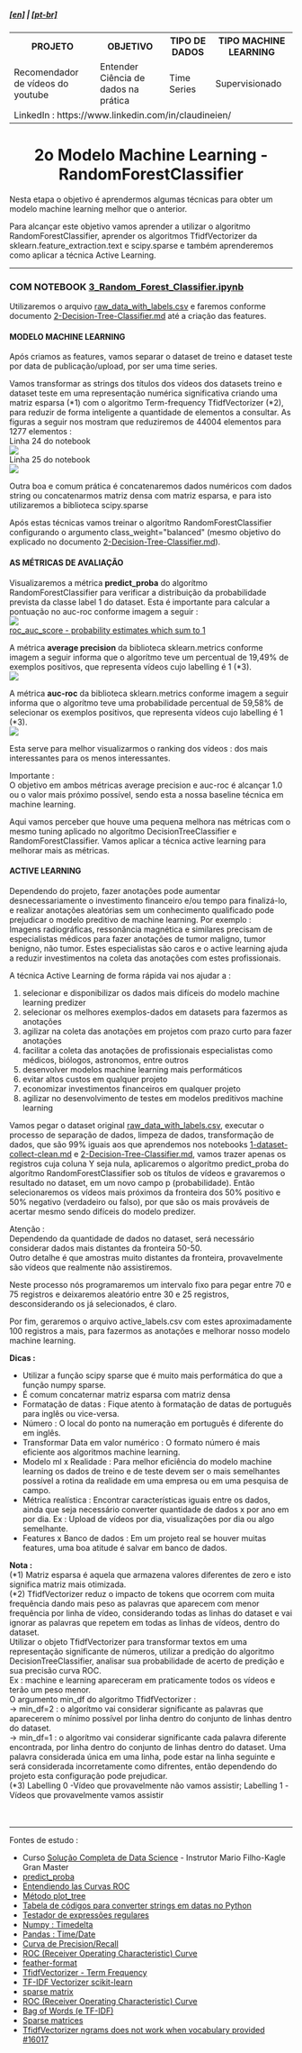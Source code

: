<h5><a href="blank_">[en]</a> | <a href="blank_">[pt-br]</a>
</h5>
<h5>
<div>
  <table>
    <tr>
      <th>PROJETO</th>
      <th>OBJETIVO</th>
      <th>TIPO DE DADOS</th>
      <th>TIPO MACHINE LEARNING</th>
    </tr>
    <tr>
      <td>Recomendador de vídeos do youtube</td>
      <td>Entender Ciência de dados na prática</td>
      <td>Time Series</td>
      <td>Supervisionado</td>
    </tr>
    <tr>
        <td colspan="4">LinkedIn : https://www.linkedin.com/in/claudineien/</td>
    </tr>
  </table>
</div>
</h5>

<h1 align='center'>2o Modelo Machine Learning - RandomForestClassifier</h1>

<p>Nesta etapa o objetivo é aprendermos algumas técnicas para obter um modelo machine learning melhor que o anterior.</p>
<p>Para alcançar este objetivo vamos aprender a utilizar o algoritmo RandomForestClassifier, aprender os algoritmos TfidfVectorizer da sklearn.feature_extraction.text e scipy.sparse e também aprenderemos como aplicar a técnica Active Learning.</p>

<hr>
<h3>COM NOTEBOOK <a href="/1-source-code/3_Random_Forest_Classifier.ipynb">3_Random_Forest_Classifier.ipynb</a></h3>
<p>Utilizaremos o arquivo <a href="/2-dataset">raw_data_with_labels.csv</a> e faremos conforme documento <a href="https://github.com/claudineien/youtube-recommender-machine-learning/blob/master/2-Decision-Tree-Classifier.md">2-Decision-Tree-Classifier.md</a> até a criação das features.</p>

<h4>MODELO MACHINE LEARNING</h4>
<p>Após criamos as features, vamos separar o dataset de treino e dataset teste por data de publicação/upload, por ser uma time series.</p>
<p>Vamos transformar as strings dos títulos dos vídeos dos datasets treino e dataset teste em uma representação numérica significativa criando uma matriz esparsa (*1) com o algoritmo Term-frequency TfidfVectorizer (*2), para reduzir de forma inteligente a quantidade de elementos a consultar. As figuras a seguir nos mostram que reduziremos de 44004 elementos para 1277 elementos :<br>
Linha 24 do notebook<br>
<img src="/3-images/2rand_fores_tfid0.png"><br>
Linha 25 do notebook<br>
<img src="/3-images/2rand_fores_tfid1.png"></p>
<p>Outra boa e comum prática é concatenaremos dados numéricos com dados string ou concatenarmos matriz densa com matriz esparsa, e para isto utilizaremos a biblioteca scipy.sparse</p>
<p>Após estas técnicas vamos treinar o algorítmo RandomForestClassifier configurando o argumento class_weight="balanced" (mesmo objetivo do explicado no documento <a href="https://github.com/claudineien/youtube-recommender-machine-learning/blob/master/2-Decision-Tree-Classifier.md">2-Decision-Tree-Classifier.md</a>).</p>

<h4>AS MÉTRICAS DE AVALIAÇÃO</h4>
<p>Visualizaremos a métrica <strong>predict_proba</strong> do algorítmo RandomForestClassifier para verificar a distribuição da probabilidade prevista da classe label 1 do dataset. Esta é importante para calcular a pontuação no auc-roc conforme imagem a seguir :<br>
<img src="/3-images/2rand_fores_proba0.png"><br>
<a href="https://scikit-learn.org/stable/modules/generated/sklearn.metrics.roc_auc_score.html">roc_auc_score - probability estimates which sum to 1</a> </p>
<p>A métrica <strong>average precision</strong> da biblioteca sklearn.metrics conforme imagem a seguir informa que o algorítmo teve um percentual de 19,49% de exemplos positivos, que representa vídeos cujo labelling é 1 (*3).<br>
<img src="/3-images/2rand_fores_aver_prec.png"></p>
<p>A métrica <strong>auc-roc</strong> da biblioteca sklearn.metrics conforme imagem a seguir informa que o algorítmo teve uma probabilidade percentual de 59,58% de selecionar os exemplos positivos, que representa vídeos cujo labelling é 1 (*3).<br>
<img src="/3-images/2rand_fores_auc_roc.png"></p>
<p>Esta serve para melhor visualizarmos o ranking dos vídeos : dos mais interessantes para os menos interessantes.</p>
<p>Importante :<br>
O objetivo em ambos métricas average precision e auc-roc é alcançar 1.0 ou o valor mais próximo possível, sendo esta a nossa baseline técnica em machine learning.</p>
<p>Aqui vamos perceber que houve uma pequena melhora nas métricas com o mesmo tuning aplicado no algorítmo DecisionTreeClassifier e RandomForestClassifier. Vamos aplicar a técnica active learning para melhorar mais as métricas.</p>

<h4>ACTIVE LEARNING</h4>
<p>Dependendo do projeto, fazer anotações pode aumentar desnecessariamente o investimento financeiro e/ou tempo para finalizá-lo, e realizar anotações aleatórias sem um conhecimento qualificado pode prejudicar o modelo preditivo de machine learning. Por exemplo :<br>
Imagens radiográficas, ressonância magnética e similares precisam de especialistas médicos para fazer anotações de tumor maligno, tumor benigno, não tumor. Estes especialistas são caros e o active learning ajuda a reduzir investimentos na coleta das anotações com estes profissionais.</p>
<p>A técnica Active Learning de forma rápida vai nos ajudar a :
    <ol>
        <li>selecionar e disponibilizar os dados mais difíceis do modelo machine learning predizer</li>
        <li>selecionar os melhores exemplos-dados em datasets para fazermos as anotações</li>
        <li>agilizar na coleta das anotações em projetos com prazo curto para fazer anotações</li>
        <li>facilitar a coleta das anotações de profissionais especialistas como médicos, biólogos, astronomos, entre outros</li>
        <li>desenvolver modelos machine learning mais performáticos</li>
        <li>evitar altos custos em qualquer projeto</li>
        <li>economizar investimentos financeiros em qualquer projeto</li>
        <li>agilizar no desenvolvimento de testes em modelos preditivos machine learning</li>
    </ol>
</p>
<p>Vamos pegar o dataset original <a href="/2-dataset">raw_data_with_labels.csv</a>, executar o processo de separação de dados, limpeza de dados, transformação de dados, que são 99% iguais aos que aprendemos nos notebooks <a href="https://github.com/claudineien/youtube-recommender-machine-learning/blob/master/1-dataset-collect-clean.md">1-dataset-collect-clean.md</a> e <a href="https://github.com/claudineien/youtube-recommender-machine-learning/blob/master/2-Decision-Tree-Classifier.md">2-Decision-Tree-Classifier.md</a>, vamos trazer apenas os registros cuja coluna Y seja nula, aplicaremos o algorítmo predict_proba do algorítmo RandomForestClassifier sob os títulos de vídeos e gravaremos o resultado no dataset, em um novo campo p (probabilidade). Então selecionaremos os vídeos mais próximos da fronteira dos 50% positivo e 50% negativo (verdadeiro ou falso), por que são os mais prováveis de acertar mesmo sendo difíceis do modelo predizer.</p>
<p>Atenção :<br>
Dependendo da quantidade de dados no dataset, será necessário considerar dados mais distantes da fronteira 50-50.<br>
Outro detalhe é que amostras muito distantes da fronteira, provavelmente são vídeos que realmente não assistiremos.</p>
<p>Neste processo nós programaremos um intervalo fixo para pegar entre 70 e 75 registros e deixaremos aleatório entre 30 e 25 registros, desconsiderando os já selecionados, é claro.</p>
<p>Por fim, geraremos o arquivo active_labels.csv com estes aproximadamente 100 registros a mais, para fazermos as anotações e melhorar nosso modelo machine learning.</p>
<p><strong>Dicas :</strong><br>
    <ul>
        <li>Utilizar a função scipy sparse que é muito mais performática do que a função numpy sparse.</li>
        <li>É comum concaternar matriz esparsa com matriz densa</li>
        <li>Formatação de datas : Fique atento à formatação de datas de português para inglês ou vice-versa.</li>
        <li>Número : O local do ponto na numeração em português é diferente do em inglês.</li>
        <li>Transformar Data em valor numérico : O formato número é mais eficiente aos algoritmos machine learning.</li>
        <li>Modelo ml x Realidade : Para melhor eficiência do modelo machine learning os dados de treino e de teste devem ser o mais semelhantes possível a rotina da realidade em uma empresa ou em uma pesquisa de campo.</li>
        <li>Métrica realística : Encontrar características iguais entre os dados, ainda que seja necessário converter quantidade de dados x por ano em por dia. Ex : Upload de vídeos por dia, visualizações por dia ou algo semelhante.</li>
        <li>Features x Banco de dados : Em um projeto real se houver muitas features, uma boa atitude é salvar em banco de dados.</li>
    </ul>
</p>
<p><strong>Nota :</strong><br>
(*1) Matriz esparsa é aquela que armazena valores diferentes de zero e isto significa matriz mais otimizada.<br>
(*2) TfidfVectorizer reduz o impacto de tokens que ocorrem com muita frequência dando mais peso as palavras que aparecem com menor frequência por linha de vídeo, considerando todas as linhas do dataset e vai ignorar as palavras que repetem em todas as linhas de vídeos, dentro do dataset.<br>
Utilizar o objeto TfidfVectorizer para transformar textos em uma representação significante de números, utilizar a predição do algoritmo DecisionTreeClassifier, analisar sua probabilidade de acerto de predição e sua precisão curva ROC.<br>
Ex : machine e learning apareceram em praticamente todos os vídeos e terão um peso menor.<br>
O argumento min_df do algoritmo TfidfVectorizer :<br>
-> min_df=2 : o algorítmo vai considerar significante as palavras que aparecerem o mínimo possível por linha dentro do conjunto de linhas dentro do dataset.<br>
-> min_df=1 : o algorítmo vai considerar significante cada palavra diferente encontrada, por linha dentro do conjunto de linhas dentro do dataset. Uma palavra considerada única em uma linha, pode estar na linha seguinte e será considerada incorretamente como difrentes, então dependendo do projeto esta configuração pode prejudicar.<br>
(*3) Labelling 0 -Vídeo que provavelmente não vamos assistir; Labelling 1 -Vídeos que provavelmente vamos assistir

<br>
<br>
<br>
<hr>
<p>Fontes de estudo :
    <ul>
        <li>Curso <a href="https://curso.mariofilho.com/">   
        Solução Completa de Data Science</a> - Instrutor Mario Filho-Kagle Gran Master</li>
        <li><a href="https://towardsdatascience.com/my-random-forest-classifier-cheat-sheet-in-python-fedb84f8cf4f">predict_proba</a></li>
        <li><a href="https://www.youtube.com/watch?v=Y1XAP6omGzo">Entendiendo las Curvas ROC</a></li>
        <li><a href="https://scikit-learn.org/stable/modules/generated/sklearn.tree.plot_tree.html">Método plot_tree</a></li>
        <li><a href="https://strftime.org/">Tabela de códigos para converter strings em datas no Python</a></li>
        <li><a href="http://gskinner.com/RegExr/">Testador de expressões regulares</a></li>
        <li><a href="https://numpy.org/doc/stable/reference/arrays.datetime.html">Numpy : Timedelta</a></li>
        <li><a href="https://pandas.pydata.org/pandas-docs/stable/user_guide/timeseries.html">Pandas : Time/Date</a></li>
        <li><a href="https://scikit-learn.org/stable/auto_examples/model_selection/plot_precision_recall.html#sphx-glr-auto-examples-model-selection-plot-precision-recall-py">Curva de Precision/Recall</a></li>
        <li><a href="https://scikit-learn.org/stable/modules/model_evaluation.html#roc-metrics">ROC (Receiver Operating Characteristic) Curve</a></li>
        <li><a href="https://pypi.org/project/feather-format/">feather-format</a></li>
        <li><a href="https://scikit-learn.org/stable/modules/generated/sklearn.feature_extraction.text.TfidfVectorizer.html">TfidfVectorizer - Term Frequency</a></li>
        <li><a href="https://medium.com/@cmukesh8688/tf-idf-vectorizer-scikit-learn-dbc0244a911a">TF-IDF Vectorizer scikit-learn</a></li>
        <li><a href="https://docs.scipy.org/doc/scipy/reference/generated/scipy.sparse.csc_matrix.html">sparse matrix</a></li>
        <li><a href="https://scikit-learn.org/stable/modules/model_evaluation.html#roc-metrics">ROC (Receiver Operating Characteristic) Curve</a></li>
        <li><a href="https://scikit-learn.org/stable/modules/feature_extraction.html#text-feature-extraction">Bag of Words (e TF-IDF)</a></li>
        <li><a href="https://docs.scipy.org/doc/scipy/reference/sparse.html">Sparse matrices</a></li>
        <li><a href="https://github.com/scikit-learn/scikit-learn/issues/16017">TfidfVectorizer ngrams does not work when vocabulary provided #16017</a></li>
    </ul>
</p>
